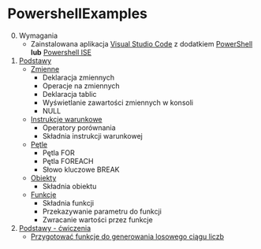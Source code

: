 # PowershellExamples
0. Wymagania
    * Zainstalowana aplikacja [Visual Studio Code](https://code.visualstudio.com/) z dodatkiem [PowerShell](https://marketplace.visualstudio.com/items?itemName=ms-vscode.PowerShell) **lub** [Powershell ISE](https://docs.microsoft.com/en-us/powershell/scripting/windows-powershell/install/installing-windows-powershell?view=powershell-5.1)
1. [Podstawy](01_Basics)
    * [Zmienne](01_Basics#1-zmienne)
        * Deklaracja zmiennych
        * Operacje na zmiennych
        * Deklaracja tablic
        * Wyświetlanie zawartości zmiennych w konsoli
        * NULL
    * [Instrukcje warunkowe](01_Basics#2-instrukcje-warunkowe)
        * Operatory porównania
        * Składnia instrukcji warunkowej
    * [Pętle](01_Basics#3-pętle)
        * Pętla FOR
        * Pętla FOREACH
        * Słowo kluczowe BREAK
    * [Obiekty](01_Basics#4-obiekty)
        * Składnia obiektu
    * [Funkcje](01_Basics#5-funkcje)
        * Składnia funkcji
        * Przekazywanie parametru do funkcji
        * Zwracanie wartości przez funkcje
2. [Podstawy - ćwiczenia](02_BasicExercises)
    * [Przygotować funkcje do generowania losowego ciągu liczb](02_BasicExercises#1-przygotować-funkcje-do-generowania-losowego-ciągu-liczb)